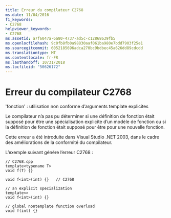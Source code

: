 ```yaml
---
title: Erreur du compilateur C2768
ms.date: 11/04/2016
f1_keywords:
- C2768
helpviewer_keywords:
- C2768
ms.assetid: a7f6047a-6a80-4737-ad5c-c12868639fb5
ms.openlocfilehash: 9c0fb8fb0a98830aaf061ba980e7bdd7903f25e1
ms.sourcegitcommit: 6052185696adca270bc9bdbec45a626dd89cdcdd
ms.translationtype: MT
ms.contentlocale: fr-FR
ms.lasthandoff: 10/31/2018
ms.locfileid: "50626172"
---
```

# <a name="compiler-error-c2768"></a>Erreur du compilateur C2768

'fonction' : utilisation non conforme d’arguments template explicites

Le compilateur n’a pas pu déterminer si une définition de fonction était supposé pour être une spécialisation explicite d’un modèle de fonction ou si la définition de fonction était supposé pour être pour une nouvelle fonction.

Cette erreur a été introduite dans Visual Studio .NET 2003, dans le cadre des améliorations de la conformité du compilateur.

L’exemple suivant génère l’erreur C2768 :

```
// C2768.cpp
template<typename T>
void f(T) {}

void f<int>(int) {}   // C2768

// an explicit specialization
template<>
void f<int>(int) {}

// global nontemplate function overload
void f(int) {}
```